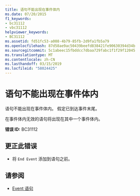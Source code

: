 ```yaml
---
title: 语句不能出现在事件体内
ms.date: 07/20/2015
f1_keywords:
- bc31112
- vbc31112
helpviewer_keywords:
- BC31112
ms.assetid: fd51fc53-a008-4b79-85fb-2d9fa1fb5a79
ms.openlocfilehash: 87d58ae9ac50439beefd838421fe90630394d34b
ms.sourcegitcommit: 5c1abeec15fbddcc7dbaa729fabc1f1f29f12045
ms.translationtype: MT
ms.contentlocale: zh-CN
ms.lasthandoff: 03/15/2019
ms.locfileid: "58024425"
---
```

# <a name="statement-cannot-appear-within-an-event-body"></a>语句不能出现在事件体内
语句不能出现在事件体内。 假定已到达事件末尾。  
  
 在事件体内无效的语句将出现在其中一个事件体内。  
  
 **错误 ID:** BC31112  
  
## <a name="to-correct-this-error"></a>更正此错误  
  
-   将 `End Event` 添加到语句之前。  
  
## <a name="see-also"></a>请参阅

- [Event 语句](../../visual-basic/language-reference/statements/event-statement.md)
